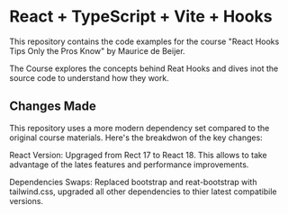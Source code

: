 # React + TypeScript + Vite + Hooks

This repository contains the code examples for the course "React Hooks Tips Only the Pros Know" by Maurice de Beijer.

The Course explores the concepts behind Reat Hooks and dives inot the source code to understand how they work.

## Changes Made

This repository uses a more modern dependency set compared to the original course materials. Here's the breakdwon of the key changes:

React Version: Upgraged from Rect 17 to React 18. This allows to take advantage of the lates features and performance improvements.

Dependencies Swaps: Replaced bootstrap and reat-bootstrap with tailwind.css, upgraded all other dependencies to thier latest compatibile versions.

